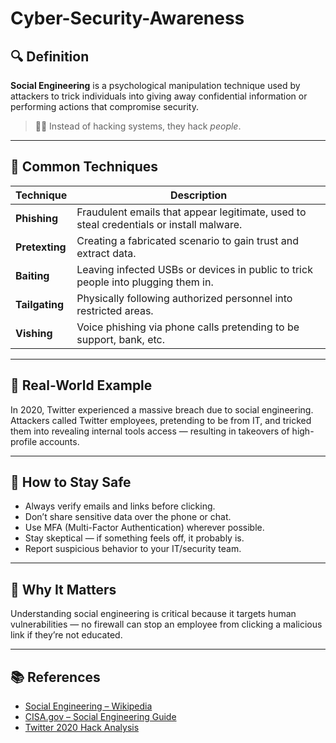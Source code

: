 # Cyber-Security-Awareness

## 🔍 Definition

**Social Engineering** is a psychological manipulation technique used by attackers to trick individuals into giving away confidential information or performing actions that compromise security.

> 🧑‍💻 Instead of hacking systems, they hack *people*.

---

## 🧰 Common Techniques

| Technique         | Description |
|------------------|-------------|
| **Phishing**      | Fraudulent emails that appear legitimate, used to steal credentials or install malware. |
| **Pretexting**    | Creating a fabricated scenario to gain trust and extract data. |
| **Baiting**       | Leaving infected USBs or devices in public to trick people into plugging them in. |
| **Tailgating**    | Physically following authorized personnel into restricted areas. |
| **Vishing**       | Voice phishing via phone calls pretending to be support, bank, etc. |

---

## 🧪 Real-World Example

In 2020, Twitter experienced a massive breach due to social engineering. Attackers called Twitter employees, pretending to be from IT, and tricked them into revealing internal tools access — resulting in takeovers of high-profile accounts.

---

## 🔐 How to Stay Safe

- Always verify emails and links before clicking.  
- Don’t share sensitive data over the phone or chat.  
- Use MFA (Multi-Factor Authentication) wherever possible.  
- Stay skeptical — if something feels off, it probably is.  
- Report suspicious behavior to your IT/security team.

---

## 🎯 Why It Matters

Understanding social engineering is critical because it targets human vulnerabilities — no firewall can stop an employee from clicking a malicious link if they’re not educated.

---

## 📚 References

- [Social Engineering – Wikipedia](https://en.wikipedia.org/wiki/Social_engineering_(security))
- [CISA.gov – Social Engineering Guide](https://www.cisa.gov/news-events/news/what-social-engineering)
- [Twitter 2020 Hack Analysis](https://www.nytimes.com/2020/07/17/technology/twitter-hack-investigation.html)
